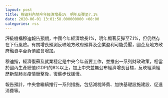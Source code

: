 ```yaml
---
layout: post
title: 穆迪料內地今年經濟增長1%　明年反彈至7.1%
date: 2020-06-01 13:01:58.000000000 +08:00
categories: rss
---
```


評級機構穆迪報告預期，中國今年經濟增長1%，明年顯著反彈至7.1%，但仍然存在下行風險。有關增長預測反映地方政府預算及企業盈利可能受壓，國企及地方政府融資平台負債或會增加。

穆迪指，經濟復蘇及就業穩定是中央今年首要工作，並推出一系列財政政策，相當於國內生產總值(GDP)的8%以上，加上中央並無公布經濟增長目標，反映經濟經歷新型肺炎疫情衝擊後，復蘇步伐緩慢。

報告預計，中央會繼續推行一系列措施，包括減稅降費、加快基礎設施建設、促進消費等。
